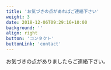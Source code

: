 ```yaml
---
title: 'お気づきの点があればご連絡下さい'
weight: 3
date: 2018-12-06T09:29:16+10:00
background: ''
align: right
button: 'コンタクト'
buttonLink: 'contact'
---
```


お気づきの点がありましたらご連絡下さい。